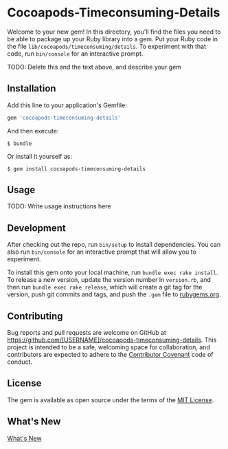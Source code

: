 # Cocoapods-Timeconsuming-Details

Welcome to your new gem! In this directory, you'll find the files you need to be able to package up your Ruby library into a gem. Put your Ruby code in the file `lib/cocoapods/timeconsuming/details`. To experiment with that code, run `bin/console` for an interactive prompt.

TODO: Delete this and the text above, and describe your gem

## Installation

Add this line to your application's Gemfile:

```ruby
gem 'cocoapods-timeconsuming-details'
```

And then execute:

    $ bundle

Or install it yourself as:

    $ gem install cocoapods-timeconsuming-details

## Usage

TODO: Write usage instructions here

## Development

After checking out the repo, run `bin/setup` to install dependencies. You can also run `bin/console` for an interactive prompt that will allow you to experiment.

To install this gem onto your local machine, run `bundle exec rake install`. To release a new version, update the version number in `version.rb`, and then run `bundle exec rake release`, which will create a git tag for the version, push git commits and tags, and push the `.gem` file to [rubygems.org](https://rubygems.org).

## Contributing

Bug reports and pull requests are welcome on GitHub at https://github.com/[USERNAME]/cocoapods-timeconsuming-details. This project is intended to be a safe, welcoming space for collaboration, and contributors are expected to adhere to the [Contributor Covenant](http://contributor-covenant.org) code of conduct.


## License

The gem is available as open source under the terms of the [MIT License](http://opensource.org/licenses/MIT).

## What's New

[What's New](./whats_new.md)
